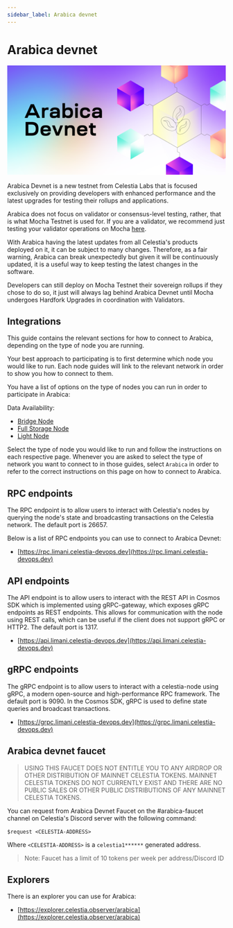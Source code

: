 ```yaml
---
sidebar_label: Arabica devnet
---
```


# Arabica devnet
<!-- markdownlint-disable MD013 -->

![arabica-devnet](/img/arabica-devnet.png)

Arabica Devnet is a new testnet from Celestia Labs that is focused
exclusively on providing developers with enhanced performance and
the latest upgrades for testing their rollups and applications.

Arabica does not focus on validator or consensus-level testing, rather,
that is what Mocha Testnet is used for. If you are a validator, we
recommend just testing your validator operations on Mocha [here](./mocha-testnet.md).

With Arabica having the latest updates from all Celestia's products deployed
on it, it can be subject to many changes. Therefore, as a fair warning,
Arabica can break unexpectedly but given it will be continuously updated,
it is a useful way to keep testing the latest changes in the software.

Developers can still deploy on Mocha Testnet their sovereign rollups if they
chose to do so, it just will always lag behind Arabica Devnet until Mocha
undergoes Hardfork Upgrades in coordination with Validators.

## Integrations

This guide contains the relevant sections for how to connect to Arabica,
depending on the type of node you are running.

Your best approach to participating is to first determine which node
you would like to run. Each node guides will link to the relevant network
in order to show you how to connect to them.

You have a list of options on the type of nodes you can run in order to
participate in Arabica:

Data Availability:

* [Bridge Node](./bridge-node.mdx)
* [Full Storage Node](./full-storage-node.mdx)
* [Light Node](./light-node.mdx)

Select the type of node you would like to run and follow the instructions
on each respective page. Whenever you are asked to select the type of network
you want to connect to in those guides, select `Arabica` in order to refer
to the correct instructions on this page on how to connect to Arabica.

## RPC endpoints

The RPC endpoint is to allow users to interact with Celestia's nodes by
querying the node's state and broadcasting transactions on the
Celestia network. The default port is 26657.

Below is a list of RPC endpoints you can use to connect to Arabica Devnet:

* [https://rpc.limani.celestia-devops.dev](https://rpc.limani.celestia-devops.dev)

## API endpoints

The API endpoint is to allow users to interact with the REST API in Cosmos
SDK which is implemented using gRPC-gateway, which exposes gRPC endpoints
as REST endpoints. This allows for communication with the node using REST
calls, which can be useful if the client does not support gRPC or HTTP2.
The default port is 1317.

* [https://api.limani.celestia-devops.dev](https://api.limani.celestia-devops.dev)

## gRPC endpoints

The gRPC endpoint is to allow users to interact with a celestia-node using
gRPC, a modern open-source and high-performance RPC framework. The default
port is 9090. In the Cosmos SDK, gRPC is used to define state queries and
broadcast transactions.

* [https://grpc.limani.celestia-devops.dev](https://grpc.limani.celestia-devops.dev)

## Arabica devnet faucet

> USING THIS FAUCET DOES NOT ENTITLE YOU TO ANY AIRDROP OR OTHER
  DISTRIBUTION OF MAINNET CELESTIA TOKENS. MAINNET CELESTIA TOKENS
  DO NOT CURRENTLY EXIST AND THERE ARE NO PUBLIC SALES OR OTHER PUBLIC
  DISTRIBUTIONS OF ANY MAINNET CELESTIA TOKENS.

You can request from Arabica Devnet Faucet on the #arabica-faucet channel on
Celestia's Discord server with the following command:

```text
$request <CELESTIA-ADDRESS>
```

Where `<CELESTIA-ADDRESS>` is a `celestia1******` generated address.

> Note: Faucet has a limit of 10 tokens per week per address/Discord ID

## Explorers

There is an explorer you can use for Arabica:

* [https://explorer.celestia.observer/arabica](https://explorer.celestia.observer/arabica)
